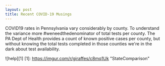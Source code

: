 ```yaml
---
layout: post
title: Recent COVID-19 Musings
---
```


COVID19 rates in Pennsylvania vary considerably by county. To understand the variance more #weneedthedenominator of total tests per county. The PA Dept of Health provides a count of known positive cases per county, but without knowing the total tests completed in those counties we're in the dark about test availability.

![help][1]
[1]: https://imgur.com/r/giraffes/c8mq1Uk "StateComparison"
